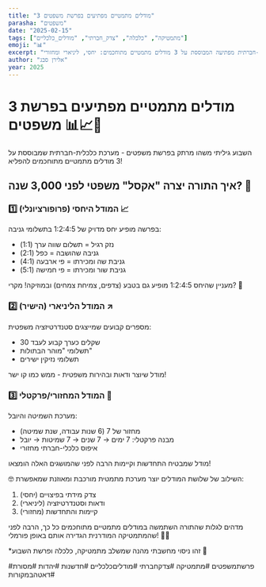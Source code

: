 ```yaml
---
title: "3 מודלים מתמטיים מפתיעים בפרשת משפטים"
parasha: "משפטים"
date: "2025-02-15"
tags: ["מתמטיקה", "כלכלה", "צדק_חברתי", "מודלים_כלכליים"]
emoji: "📊"
excerpt: "מערכת כלכלית-חברתית מפתיעה המבוססת על 3 מודלים מתמטיים מתוחכמים: יחסי, ליניארי ומחזורי"
author: "אלירן סבג"
year: 2025
---
```


# 3 מודלים מתמטיים מפתיעים בפרשת משפטים 📊📈🔄

השבוע גיליתי משהו מרתק בפרשת משפטים - מערכת כלכלית-חברתית שמבוססת על 3 מודלים מתמטיים מתוחכמים להפליא! 

## איך התורה יצרה "אקסל" משפטי לפני 3,000 שנה? 🤔

### 1️⃣ המודל היחסי (פרופורציונלי) 📈
בפרשה מופיע יחס מדויק של 1:2:4:5 בתשלומי גניבה:
- נזק רגיל = תשלום שווה ערך (1:1)
- גניבה שהושבה = כפל (2:1)
- גניבת שה ומכירתו = פי ארבעה (4:1)
- גניבת שור ומכירתו = פי חמישה (5:1)

מעניין שהיחס 1:2:4:5 מופיע גם בטבע (צדפים, צמיחת צמחים) ובמוזיקה! מקרי? 🧐

### 2️⃣ המודל הליניארי (הישיר) ↗️
מספרים קבועים שמייצגים סטנדרטיזציה משפטית:
- 30 שקלים כערך קבוע לעבד
- תשלומי "מוהר הבתולות"
- תשלומי נזיקין ישירים

מודל שיוצר ודאות ובהירות משפטית - ממש כמו קו ישר!

### 3️⃣ המודל המחזורי/פרקטלי 🔄
מערכת השמיטה והיובל:
- מחזור של 7 (6 שנות עבודה, שנת שמיטה)
- מבנה פרקטלי: 7 ימים → 7 שנים → 7 שמיטות → יובל
- איפוס כלכלי-חברתי מחזורי

מודל שמבטיח התחדשות וקיימות הרבה לפני שהמושגים האלה הומצאו!

🤓 השילוב של שלושת המודלים יוצר מערכת מתמטית מורכבת ומאוזנת שמאפשרת:
1. צדק מידתי בפיצויים (יחסי)
2. ודאות וסטנדרטיזציה (ליניארי)
3. קיימות והתחדשות (מחזורי)

מדהים לגלות שהתורה השתמשה במודלים מתמטיים מתוחכמים כל כך, הרבה לפני שהמתמטיקה המודרנית הגדירה אותם באופן פורמלי! 🧮📜

*זהו ניסוי מחשבתי מהנה שמשלב מתמטיקה, כלכלה ופרשת השבוע 🙏

#פרשתמשפטים #מתמטיקה #צדקחברתי #מודליםכלכליים #חדשנות #יהדות #מסורת #דאטהבמקורות
